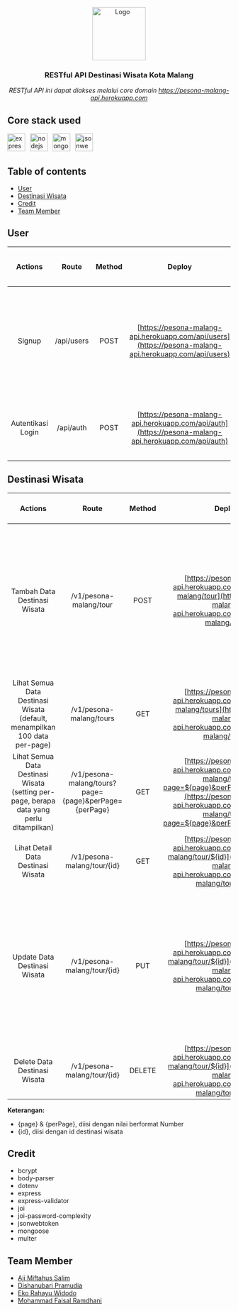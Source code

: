 <p align="center">
  <a href="https://pesonamalang.netlify.app/">
    <img src="https://user-images.githubusercontent.com/100954726/177002575-81335c75-b71f-4b32-9442-c9029e845f67.png" alt="Logo" width=120 height=120>
  </a>
  <h3 align="center">RESTful API Destinasi Wisata Kota Malang</h3>
  <p align="center">
    <i>RESTful API ini dapat diakses melalui core domain <a href="https://pesona-malang-api.herokuapp.com/">https://pesona-malang-api.herokuapp.com</a></i>
  </p>
</p>

<h2 align="left">Core stack used</h2>
<p align="left">
  <a href="https://expressjs.com/" target="_blank" rel="noreferrer"> <img src="https://miro.medium.com/max/800/0*cQTv5n6xV7opBBIB" alt="expressjs" height="40"/></a>&ensp;
  <a href="https://nodejs.org/en/" target="_blank" rel="noreferrer"> <img src="https://nodejs.org/static/images/logos/nodejs-new-pantone-black.svg" alt="nodejs" width="40" height="40"/></a>&ensp;
  <a href="https://www.mongodb.com/" target="_blank" rel="noreferrer"> <img src="https://webimages.mongodb.com/_com_assets/cms/kusb9stg1ndrp7j53-MongoDBLogoBrand1.png?auto=format%252Ccompress" alt="mongodb" height="40"/></a>&ensp; 
  <a href="https://jwt.io/" target="_blank" rel="noreferrer"> <img src="https://jwt.io/img/pic_logo.svg" alt="jsonwebtoken" height="40"/></a>&ensp;
 </p>

## Table of contents

- [User](#user)
- [Destinasi Wisata](#destinasi-wisata)
- [Credit](#credit)
- [Team Member](#team-member)

## User
| Actions  | Route  | Method | Deploy  | Format Request (Store in MongoDB)  |
| :-------------: | :-------------: | :-------------: | :-------------: | ------------- |
| Signup  | /api/users  | POST  | [https://pesona-malang-api.herokuapp.com/api/users](https://pesona-malang-api.herokuapp.com/api/users)  | {</br>&nbsp;"firstName": String,</br>&nbsp; "lastName": String,</br>&nbsp; "email": String,</br>&nbsp; "password": String</br>}|
| Autentikasi Login  | /api/auth  | POST  | [https://pesona-malang-api.herokuapp.com/api/auth](https://pesona-malang-api.herokuapp.com/api/auth) | {</br>&nbsp; "email": String,</br>&nbsp; "password": String</br>}|


## Destinasi Wisata
| Actions  | Route  | Method | Deploy  | Format Request (Store in MongoDB)   |
| :-------------: | :-------------: | :-------------: | :-------------: | ------------- |
| Tambah Data Destinasi Wisata  | /v1/pesona-malang/tour  | POST  | [https://pesona-malang-api.herokuapp.com/v1/pesona-malang/tour](https://pesona-malang-api.herokuapp.com/v1/pesona-malang/tour)  | {</br>&nbsp;"name": String,</br>&nbsp; "category": String,</br>&nbsp; "address": String,</br>&nbsp; "operationalHour": String</br>&nbsp; "ticket": String,</br>&nbsp; "description": String,</br>&nbsp; "image": String</br>&nbsp; "lat": Number,</br>&nbsp; "long": Number,</br>&nbsp; "rating": Number</br>}|
| Lihat Semua Data Destinasi Wisata (default, menampilkan 100 data per-page)  | /v1/pesona-malang/tours  | GET  | [https://pesona-malang-api.herokuapp.com/v1/pesona-malang/tours](https://pesona-malang-api.herokuapp.com/v1/pesona-malang/tours) | - |
| Lihat Semua Data Destinasi Wisata (setting per-page, berapa data yang perlu ditampilkan)  | /v1/pesona-malang/tours?page={page}&perPage={perPage} | GET  | [https://pesona-malang-api.herokuapp.com/v1/pesona-malang/tours?page=${page}&perPage=${perPage}](https://pesona-malang-api.herokuapp.com/v1/pesona-malang/tours?page=${page}&perPage=${perPage}) | - |
| Lihat Detail Data Destinasi Wisata | /v1/pesona-malang/tour/{id} | GET  | [https://pesona-malang-api.herokuapp.com/v1/pesona-malang/tour/${id}](https://pesona-malang-api.herokuapp.com/v1/pesona-malang/tour/${id}) | - |
| Update Data Destinasi Wisata  | /v1/pesona-malang/tour/{id}  | PUT  | [https://pesona-malang-api.herokuapp.com/v1/pesona-malang/tour/${id}](https://pesona-malang-api.herokuapp.com/v1/pesona-malang/tour/${id})  | {</br>&nbsp;"name": String,</br>&nbsp; "category": String,</br>&nbsp; "address": String,</br>&nbsp; "operationalHour": String</br>&nbsp; "ticket": String,</br>&nbsp; "description": String,</br>&nbsp; "image": String</br>&nbsp; "lat": Number,</br>&nbsp; "long": Number,</br>&nbsp; "rating": Number</br>}|
| Delete Data Destinasi Wisata | /v1/pesona-malang/tour/{id} | DELETE | [https://pesona-malang-api.herokuapp.com/v1/pesona-malang/tour/${id}](https://pesona-malang-api.herokuapp.com/v1/pesona-malang/tour/${id}) | - |

**Keterangan:**
- {page} & {perPage}, diisi dengan nilai berformat Number
- {id}, diisi dengan id destinasi wisata

## Credit
- bcrypt
- body-parser
- dotenv
- express
- express-validator
- joi
- joi-password-complexity
- jsonwebtoken
- mongoose
- multer

## Team Member

- [Aji Miftahus Salim](https://www.linkedin.com/in/aji-miftahus-salim-8456a121a/)
- [Dishanubari Pramudia](https://www.linkedin.com/in/dishanubari-pramudia-682409231/)
- [Eko Rahayu Widodo](https://www.linkedin.com/in/eko-rahayu-widodo-989416231/)
- [Mohammad Faisal Ramdhani](https://www.linkedin.com/in/faisalramdhanii/)
